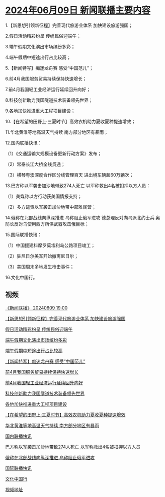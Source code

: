 # [2024年06月09日 新闻联播主要内容](https://tv.cctv.com/lm/xwlb/day/20240609.shtml)

1.【新思想引领新征程】完善现代旅游业体系 加快建设旅游强国；

2.假日活动精彩纷呈 传统民俗迎端午；

3.端午假期文化演出市场缤纷多彩；

4.端午假期中短途出行占比较高；

5.【新闻特写】痴迷龙舟赛 感受“中国范儿”；

6.前4月我国服务贸易持续保持快速增长；

7.前4月我国轻工业经济运行延续回升向好；

8.科技创新助力我国隧道技术装备领先世界；

9.各地加快推进重大工程项目建设；

10.【在希望的田野上·三夏时节】高效农机助力夏收夏种提速增效；

11.华北黄淮等地高温天气持续 南方部分地区有暴雨；

12.国内联播快讯：

（1）《交通运输大规模设备更新行动方案》发布；

（2）常泰长江大桥全线贯通；

（3）横琴粤澳深度合作区分线管理百天 进出境车辆超60万辆次；

13.巴方称以军袭击加沙地带致274人死亡 以军称救出4名被扣押以方人员：

（1）美媒称以方行动获美国情报支持；

（2）多方谴责以军袭击加沙地带中部难民营；

14.俄称在北部战线向纵深推进 乌称阻止俄军进攻 德总理反对向乌派北约士兵 奥防长反对乌使用西方所供武器攻击俄目标；

15.国际联播快讯：

（1）中国援建科摩罗莫埃利岛公路项目竣工；

（2）驻尼日尔美军开始撤离尼日尔；

（3）美国周末多地发生枪击事件；

16.文化中国行。

## 视频

[《新闻联播》 20240609 19:00](https://tv.cctv.com/2024/06/09/VIDEfnTAMZTxpY2VPeYORYSz240609.shtml)

[【新思想引领新征程】完善现代旅游业体系 加快建设旅游强国](https://tv.cctv.com/2024/06/09/VIDERzM0pHReNHZJpeh9Dm0c240609.shtml)

[假日活动精彩纷呈 传统民俗迎端午](https://tv.cctv.com/2024/06/09/VIDEes3QchlDraxlV0Tjik35240609.shtml)

[端午假期文化演出市场缤纷多彩](https://tv.cctv.com/2024/06/09/VIDEwMYdqY1tGn87IfpQcqAT240609.shtml)

[端午假期中短途出行占比较高](https://tv.cctv.com/2024/06/09/VIDEt6DbC2seFwGubA9YrIK7240609.shtml)

[【新闻特写】痴迷龙舟赛 感受“中国范儿”](https://tv.cctv.com/2024/06/09/VIDEQjf3DhWhkfVlcmEDXTJP240609.shtml)

[前4月我国服务贸易持续保持快速增长](https://tv.cctv.com/2024/06/09/VIDEjCjyWEA4tQBJRpOgjUpR240609.shtml)

[前4月我国轻工业经济运行延续回升向好](https://tv.cctv.com/2024/06/09/VIDErLLzljXfkneWjptflvhh240609.shtml)

[科技创新助力我国隧道技术装备领先世界](https://tv.cctv.com/2024/06/09/VIDEb9IQUa1tGxmzzSWWVscw240609.shtml)

[各地加快推进重大工程项目建设](https://tv.cctv.com/2024/06/09/VIDEkazxOwv9WPUQyQfUqmzY240609.shtml)

[【在希望的田野上·三夏时节】高效农机助力夏收夏种提速增效](https://tv.cctv.com/2024/06/09/VIDEGR56Gw5JVQBLwJGeHsGI240609.shtml)

[华北黄淮等地高温天气持续 南方部分地区有暴雨](https://tv.cctv.com/2024/06/09/VIDEVZeL85hHfa8idhv9bDGp240609.shtml)

[国内联播快讯](https://tv.cctv.com/2024/06/09/VIDEbnhbXwYdjGS4smNTK309240609.shtml)

[巴方称以军袭击加沙地带致274人死亡 以军称救出4名被扣押以方人员](https://tv.cctv.com/2024/06/09/VIDEkLqeOPmcKGFsVtLcLPmZ240609.shtml)

[俄称在北部战线向纵深推进 乌称阻止俄军进攻](https://tv.cctv.com/2024/06/09/VIDElHtLKoeosJrJ8UuBJGBC240609.shtml)

[国际联播快讯](https://tv.cctv.com/2024/06/09/VIDEyMp2dA7vLVCtReNGHRTX240609.shtml)

[文化中国行](https://tv.cctv.com/2024/06/09/VIDEtUgktF7t9tBti9pZzRjy240609.shtml)

[视频地址](https://tv.cctv.com/lm/xwlb/day/20240609.shtml) 

